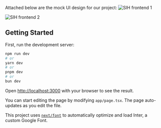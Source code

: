 
Attached below are the mock UI design for our project:
![SIH frontend 1](https://github.com/vaishnavijadhav1102/SIH_LogGPT/assets/96016512/8ecb3502-880a-4529-adc9-369de4ba1b5d)

![SIH frontend 2](https://github.com/vaishnavijadhav1102/SIH_LogGPT/assets/96016512/d9956d90-d7ac-4f32-a621-a2ea08b0db8f)


## Getting Started

First, run the development server:

```bash
npm run dev
# or
yarn dev
# or
pnpm dev
# or
bun dev
```

Open [http://localhost:3000](http://localhost:3000) with your browser to see the result.

You can start editing the page by modifying `app/page.tsx`. The page auto-updates as you edit the file.

This project uses [`next/font`](https://nextjs.org/docs/basic-features/font-optimization) to automatically optimize and load Inter, a custom Google Font.

